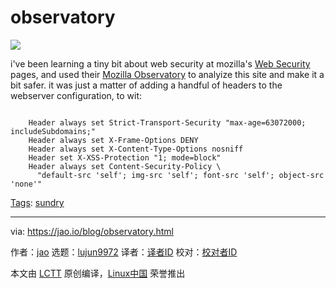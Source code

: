 [#]: subject: "observatory"
[#]: via: "https://jao.io/blog/observatory.html"
[#]: author: "jao https://jao.io"
[#]: collector: "lujun9972"
[#]: translator: " "
[#]: reviewer: " "
[#]: publisher: " "
[#]: url: " "

observatory
======

![][1]

i've been learning a tiny bit about web security at mozilla's [Web Security][2] pages, and used their [Mozilla Observatory][3] to analyize this site and make it a bit safer. it was just a matter of adding a handful of headers to the webserver configuration, to wit:

```

    Header always set Strict-Transport-Security "max-age=63072000; includeSubdomains;"
    Header always set X-Frame-Options DENY
    Header always set X-Content-Type-Options nosniff
    Header set X-XSS-Protection "1; mode=block"
    Header always set Content-Security-Policy \
      "default-src 'self'; img-src 'self'; font-src 'self'; object-src 'none'"

```

[Tags][4]: [sundry][5]

--------------------------------------------------------------------------------

via: https://jao.io/blog/observatory.html

作者：[jao][a]
选题：[lujun9972][b]
译者：[译者ID](https://github.com/译者ID)
校对：[校对者ID](https://github.com/校对者ID)

本文由 [LCTT](https://github.com/LCTT/TranslateProject) 原创编译，[Linux中国](https://linux.cn/) 荣誉推出

[a]: https://jao.io
[b]: https://github.com/lujun9972
[1]: https://jao.io/img/observatory.png
[2]: https://infosec.mozilla.org/guidelines/web_security#x-content-type-options
[3]: https://observatory.mozilla.org/
[4]: https://jao.io/blog/tags.html
[5]: https://jao.io/blog/tag-sundry.html
